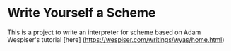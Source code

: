 # Write Yourself a Scheme

This is a project to write an interpreter for scheme based on Adam Wespiser's tutorial [here] (https://wespiser.com/writings/wyas/home.html)
